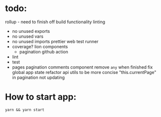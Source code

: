 # todo:
rollup
    - need to finish off build functionality
linting
- no unused exports
- no unused vars
- no unused imports
prettier
web test runner
- coverage?
lion components
    - pagination
github action
- lint
- test
- pages
pagination
comments component
remove `any` when finished
fix global app state
refactor api utils to be more concise
"this.currentPage" in pagination not updating






# How to start app:

```
yarn && yarn start
```